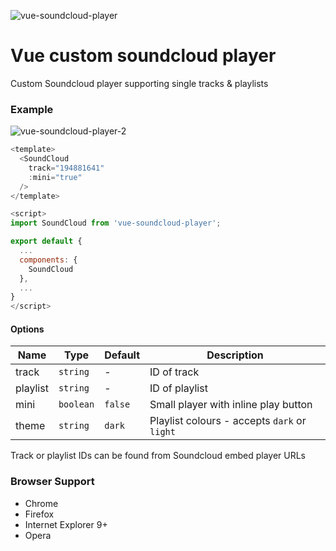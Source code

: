 ![vue-soundcloud-player](http://matswainson.com/wp-content/uploads/2020/01/vue-soundcloud-player.png)

# Vue custom soundcloud player

Custom Soundcloud player supporting single tracks & playlists

### Example

![vue-soundcloud-player-2](http://matswainson.com/wp-content/uploads/2020/01/vue-soundcloud-player-2.png)

```js
<template>
  <SoundCloud
    track="194881641"
    :mini="true"
  />
</template>

<script>
import SoundCloud from 'vue-soundcloud-player';

export default {
  ...
  components: {
    SoundCloud
  },
  ...
}
</script>
```

#### Options

| Name | Type | Default | Description |
|-----------|-----------|-------------|-------------|
| track | `string` | - | ID of track |
| playlist | `string` | - | ID of playlist |
| mini | `boolean` | `false` | Small player with inline play button |
| theme | `string` | `dark` | Playlist colours - accepts `dark` or `light` |

Track or playlist IDs can be found from Soundcloud embed player URLs

### Browser Support

* Chrome
* Firefox
* Internet Explorer 9+
* Opera